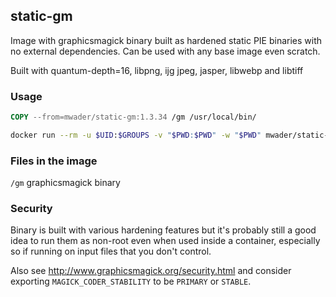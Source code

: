 ## static-gm

Image with graphicsmagick binary built as hardened static PIE binaries with no
external dependencies. Can be used with any base image even scratch.

Built with quantum-depth=16,
libpng,
ijg jpeg,
jasper,
libwebp and
libtiff

### Usage
```Dockerfile
COPY --from=mwader/static-gm:1.3.34 /gm /usr/local/bin/
```
```sh
docker run --rm -u $UID:$GROUPS -v "$PWD:$PWD" -w "$PWD" mwader/static-gm:1.3.34 identify test.png
```

### Files in the image
`/gm` graphicsmagick binary  

### Security

Binary is built with various hardening features but it's probably still a good idea to run
them as non-root even when used inside a container, especially so if running on input files
that you don't control.

Also see http://www.graphicsmagick.org/security.html and consider exporting
`MAGICK_CODER_STABILITY` to be `PRIMARY` or `STABLE`.
